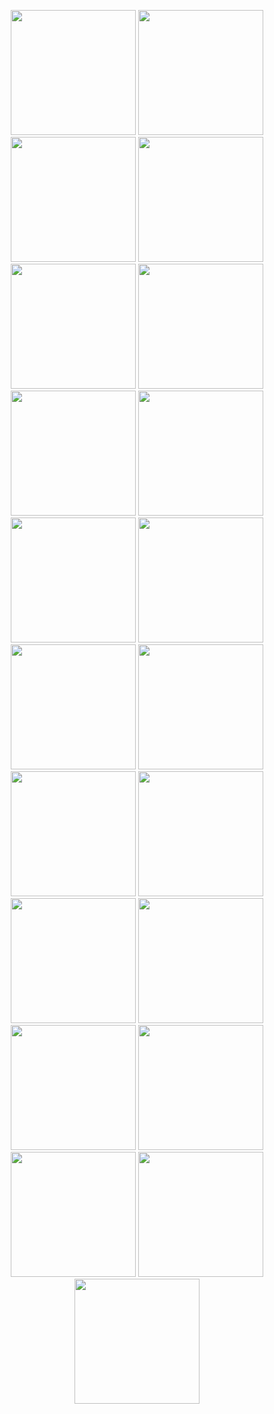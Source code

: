 <p align="center">
  <img src="https://github.com/user-attachments/assets/adeb1130-c070-4472-a7ef-805cefd5580a" width="200">
  <img src="https://github.com/user-attachments/assets/d21235f9-9232-4fe5-8cf5-5a0c4dc75320" width="200">
  <img src="https://github.com/user-attachments/assets/ff9de5a5-6946-4bf2-a373-dd2f760f4965" width="200">
  <img src="https://github.com/user-attachments/assets/0b3b67e2-461e-49f3-957c-79cbda076bd6" width="200">
  <br>
  <img src="https://github.com/user-attachments/assets/e7231ac6-1589-45c6-b84d-736d83b33dee" width="200">
  <img src="https://github.com/user-attachments/assets/f7bf5538-6b48-42d4-99d4-be5f06ea843d" width="200">
  <img src="https://github.com/user-attachments/assets/6d5bfde0-bb49-4bd1-9251-6cc63cad8641" width="200">
  <img src="https://github.com/user-attachments/assets/db5ce5aa-dd1d-48c1-8f1c-445e0d2b0d84" width="200">
  <br>
  <img src="https://github.com/user-attachments/assets/20776d6f-ad32-4c55-a396-ebd4c8afe0c6" width="200">
  <img src="https://github.com/user-attachments/assets/9ae3115c-e32c-499b-a9c3-09c2c2d48a61" width="200">
  <img src="https://github.com/user-attachments/assets/67e848bd-dfc9-4614-8ce2-2eacceff338d" width="200">
  <img src="https://github.com/user-attachments/assets/df57c99f-3c40-4f48-84a0-716d90e6d059" width="200">
  <br>
  <img src="https://github.com/user-attachments/assets/36d8ee7f-1981-4569-a562-45e8242041fa" width="200">
  <img src="https://github.com/user-attachments/assets/c61ccf32-eafb-435d-a05c-402e67cf4a6f" width="200">
  <img src="https://github.com/user-attachments/assets/de70dca5-d076-47c0-972a-faadaf46e8d9" width="200">
  <img src="https://github.com/user-attachments/assets/df01c4f5-629b-4de9-af36-7465e94b28de" width="200">
  <br>
  <img src="https://github.com/user-attachments/assets/dcf3347a-2207-487a-ac06-487858b809da" width="200">
  <img src="https://github.com/user-attachments/assets/ba07c796-770b-4163-8981-c0e230117aef" width="200">
  <img src="https://github.com/user-attachments/assets/8e71ced1-5b90-4a6c-93cb-3cf02dfc0242" width="200">
  <img src="https://github.com/user-attachments/assets/ea765947-201a-4a0a-b58f-8ccb34d8ce54" width="200">
  <br>
  <img src="https://github.com/user-attachments/assets/260bf298-b24e-451b-85f8-e7fea25c1051" width="200">
</p>
